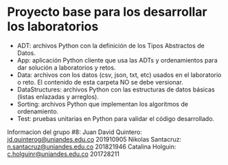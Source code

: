 # Proyecto base para los desarrollar los laboratorios

*	ADT: archivos Python con la definición de los Tipos Abstractos de Datos.
*	App: aplicación Python cliente que usa las ADTs y ordenamientos para dar solución a laboratorios y retos.
*	Data: archivos con los datos (csv, json, txt, etc) usados en el laboratorio o reto. El contenido de esta carpeta NO se debe versionar.
*	DataStructures: archivos Python con las estructuras de datos básicas (listas enlazadas y arreglos).
*	Sorting: archivos Python que implementan los algoritmos de ordenamiento.
*	Test: pruebas unitarias en Python para validar el código desarrollado.

Informacion del grupo #8:
    Juan David Quintero:
        jd.quinterog@uniandes.edu.co
        201910905
    Nikolas Santacruz:
        n.santacruz@uniandes.edu.co
        201821946
    Catalina Holguin:
        c.holguinr@uniandes.edu.co
        201728211


